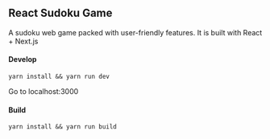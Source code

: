 ## React Sudoku Game

A sudoku web game packed with user-friendly features. It is built with React + Next.js

#### Develop
`yarn install && yarn run dev`

Go to localhost:3000

#### Build
`yarn install && yarn run build`